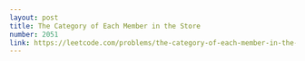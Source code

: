 ```yaml
---
layout: post
title: The Category of Each Member in the Store
number: 2051
link: https://leetcode.com/problems/the-category-of-each-member-in-the-store
---
```

